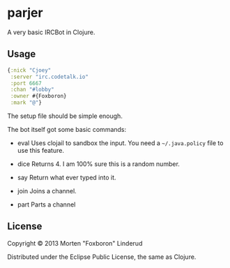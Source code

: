 # parjer

A very basic IRCBot in Clojure.

## Usage

```clojure
{:nick "Cjoey"
 :server "irc.codetalk.io"
 :port 6667
 :chan "#lobby"
 :owner #{Foxboron}
 :mark "@"}
```
The setup file should be simple enough.

The bot itself got some basic commands:

* eval
 Uses clojail to sandbox the input. You need a `~/.java.policy` file to use this feature.

* dice
  Returns 4. I am 100% sure this is a random number.

* say
  Return what ever typed into it.

* join
  Joins a channel.

* part
  Parts a channel


## License

Copyright © 2013 Morten "Foxboron" Linderud

Distributed under the Eclipse Public License, the same as Clojure.
